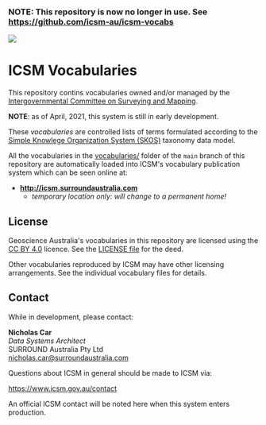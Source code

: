 ### NOTE: This repository is now no longer in use. See https://github.com/icsm-au/icsm-vocabs

![](style/logo-invert.png)

# ICSM Vocabularies
This repository contins vocabularies owned and/or managed by the [Intergovernmental Committee on Surveying and Mapping](https://www.icsm.gov.au/).

**NOTE**: as of April, 2021, this system is still in early development.

These _vocabularies_ are controlled lists of terms formulated according to the [Simple Knowlege Organization System (SKOS)](https://www.w3.org/TR/skos-reference/) taxonomy data model.

All the vocabularies in the [vocabularies/](vocabularies/) folder of the `main` branch of this repository are automatically loaded into ICSM's vocabulary publication system which can be seen online at:

* **<http://icsm.surroundaustralia.com>**
  * _temporary location only: will change to a permanent home!_


## License  
Geoscience Australia's vocabularies in this repository are licensed using the [CC BY 4.0](https://creativecommons.org/licenses/by/4.0/) licence. See the [LICENSE file](LICENSE) for the deed. 

Other vocabularies reproduced by ICSM may have other licensing arrangements. See the individual vocabulary files for details.


## Contact
While in development, please contact:

**Nicholas Car**  
*Data Systems Architect*  
SURROUND Australia Pty Ltd  
<nicholas.car@surroundaustralia.com>

Questions about ICSM in general should be made to ICSM via:

<https://www.icsm.gov.au/contact>

An official ICSM contact will be noted here when this system enters production.
